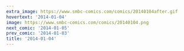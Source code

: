 ```yaml
---
extra_image: https://www.smbc-comics.com/comics/20140104after.gif
hovertext: '2014-01-04'
image: https://www.smbc-comics.com/comics/20140104.png
next_comic: '2014-01-05'
prev_comic: '2014-01-03'
title: '2014-01-04'
---
```


